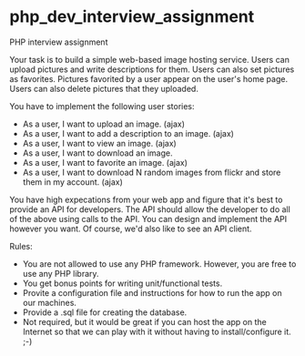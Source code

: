 php_dev_interview_assignment
============================

PHP interview assignment


Your task is to build a simple web-based image hosting service. Users can upload pictures and write
descriptions for them. Users can also set pictures as favorites. Pictures favorited by a user
appear on the user's home page. Users can also delete pictures that they uploaded.

You have to implement the following user stories:

- As a user, I want to upload an image. (ajax)
- As a user, I want to add a description to an image. (ajax)
- As a user, I want to view an image. (ajax)
- As a user, I want to download an image.
- As a user, I want to favorite an image. (ajax)
- As a user, I want to download N random images from flickr and store them in my account. (ajax)

You have high expecations from your web app and figure that it's best to provide an API for
developers. The API should allow the developer to do all of the above using calls to the API. You
can design and implement the API however you want. Of course, we'd also like to see an API client.


Rules:

- You are not allowed to use any PHP framework. However, you are free to use any PHP library.
- You get bonus points for writing unit/functional tests.
- Provite a configuration file and instructions for how to run the app on our machines.
- Provide a .sql file for creating the database.
- Not required, but it would be great if you can host the app on the Internet so that we can play
  with it without having to install/configure it. ;-) 
